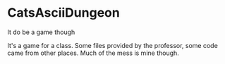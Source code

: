 # CatsAsciiDungeon
It do be a game though

It's a game for a class. Some files provided by the professor, some code came from other places. Much of the mess is mine though.
